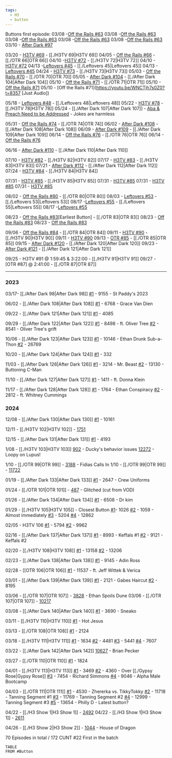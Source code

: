 ```yaml
---
tags:
  - H3
  - button
---
```

Buttons first episode:
03/08 -[Off the Rails #63](https://youtu.be/XhxNbAgQf6E?t=772)
03/08 -[Off the Rails #63](https://youtu.be/XhxNbAgQf6E?t=905)
03/08 -[Off the Rails #63](https://youtu.be/XhxNbAgQf6E?t=4649)
03/08 -[Off the Rails #63](https://youtu.be/XhxNbAgQf6E?t=4771)
03/08 -[Off the Rails #63](https://youtu.be/XhxNbAgQf6E?t=11991)
03/10 - [After Dark #97](https://youtu.be/gaxp3_rnmWU?t=2572)

03/20 - [H3TV #69](https://youtu.be/j00WFejWTqQ?t=3813) - [[./H3TV 69|H3TV 69]]
04/05 - [Off the Rails #66](https://youtu.be/Hqsy1PmeO1o?t=5029) - [[./OTR 66|OTR 66]]
04/10 -[H3TV #72](https://youtu.be/pHHVpvLqYCE?t=1538) - [[./H3TV 72|H3TV 72]]
04/10 -[H3TV #72](https://youtu.be/pHHVpvLqYCE?t=10673)
04/13 -[Leftovers #45](https://youtu.be/wBrO8-PrLEk?t=4181) - [[./Leftovers 45|Leftovers 45]]
04/13 -[Leftovers #45](https://youtu.be/wBrO8-PrLEk?t=4320)
04/24 - [H3TV #73](https://youtu.be/f0mJ0Jx4gFI?t=6766) - [[./H3TV 73|H3TV 73]]
05/03 - [Off the Rails #70](https://youtu.be/nH972Ccee0E?t=252) - [[./OTR 70|OTR 70]]
05/05 - [After Dark #104](https://youtu.be/ypoelVAlsdI?t=1915) - [[./After Dark 104|After Dark 104]]
05/10 - [Off the Rails #71](https://youtu.be/WNCTjh7s0Z0?t=3456) - [[./OTR 71|OTR 71]]
05/10 - [Off the Rails #71](https://youtu.be/WNCTjh7s0Z0?t=5463)
05/10 - [Off the Rails #71](https://youtu.be/WNCTjh7s0Z0?t=8357 [Just Audio])

05/18 - [Leftovers #48](https://youtu.be/OB5DjiRnbt8?t=5748) - [[./Leftovers 48|Leftovers 48]]
05/22 - [H3TV #78](https://youtu.be/5C0VjNTsjk8?t=9171) - [[./H3TV 78|H3TV 78]]
05/24 - [[./After Dark 107|After Dark 107]] - [Aba & Preach Need to be Addressed](https://youtu.be/DHAD1hBBGZ0?t=6976) - Jokes are harmless

05/31 - [Off the Rails #74](https://youtu.be/0ERGVU8l6Es?t=5051) - [[./OTR 74|OTR 74]]
06/02 - [After Dark #108](https://youtu.be/5tqh5bW7o7U?t=6768) - [[./After Dark 108|After Dark 108]]
06/09 - [After Dark #109](https://youtu.be/tWAE8v_tuRk?t=5619) - [[./After Dark 109|After Dark 109]]
06/14 - [Off the Rails #76]( https://youtu.be/euuma5CoFis?t=9746) - [[./OTR 76|OTR 76]]
06/14 - [Off the Rails #76]( https://youtu.be/euuma5CoFis?t=9847)

06/16 - [After Dark #110](https://youtu.be/7oD8nY2Zssk?t=8356) - [[./After Dark 110|After Dark 110]]

07/10 - [H3TV #82](https://youtu.be/eb8z8kaekfw?t=5507) - [[./H3TV 82|H3TV 82]]
07/17 - [H3TV #83](https://youtu.be/S-1-fV9jl2A?t=12749) - [[./H3TV 83|H3TV 83]]
07/21 - [After Dark #112](https://youtu.be/xTsLjVLC__U?t=3327) - [[./After Dark 112|After Dark 112]]
07/24 - [H3TV #84](https://youtu.be/aB1TOfXEFWs?t=718 ) - [[./H3TV 84|H3TV 84]]

07/31 - [H3TV #85](https://youtu.be/ETvW-4y6gMw?t=5929) - [[./H3TV 85|H3TV 85]]
07/31 - [H3TV #85](https://youtu.be/ETvW-4y6gMw?t=5975)
07/31 - [H3TV #85](https://youtu.be/ETvW-4y6gMw?t=6057)
07/31 - [H3TV #85](https://youtu.be/ETvW-4y6gMw?t=6163)

08/02 - [Off the Rails #80](https://youtu.be/MDG-CAU6sk8?t=2545) - [[./OTR 80|OTR 80]]
08/03 - [Leftovers #53](https://youtu.be/PuHpRtKf3Mw?t=8000) - [[./Leftovers 53|Leftovers 53]]
08/17 -[Leftovers #55](https://youtu.be/GLOl3lPkNao?t=708) - [[./Leftovers 55|Leftovers 55]]
08/17 -[Leftovers #55](https://youtu.be/GLOl3lPkNao?t=6563)

08/23 - [Off the Rails #83](https://youtu.be/Tzjt_KVK58w?t=1)[Earliest Button] - [[./OTR 83|OTR 83]]
08/23 - [Off the Rails #83](https://youtu.be/Tzjt_KVK58w?t=1535)
08/23 - [Off the Rails #83](https://youtu.be/Tzjt_KVK58w?t=2112)

09/06 - [Off the Rails #84](https://youtu.be/-kXDNhjOtpA?t=8137) - [[./OTR 84|OTR 84]]
09/11 - [H3TV #90](https://youtu.be/Xz4-cgBboe0?t=4263) - [[./H3TV 90|H3TV 90]]
09/11 - [H3TV #90](https://youtu.be/Xz4-cgBboe0?t=6990)
09/13 - [OTR #85](https://youtu.be/2MsD5d7Nakg?t=4280) - [[./OTR 85|OTR 85]]
09/15 - [After Dark #120](https://youtu.be/-pPIPXwK1wQ?t=13948) - [[./After Dark 120|After Dark 120]]
09/23 - [After Dark #121](https://youtu.be/591_hT-rWjc?t=4091) - [[./After Dark 121|After Dark 121]]

09/25 - H3TV #91 @ 1:59:45 & 3:22:00 - [[./H3TV 91|H3TV 91]]
09/27 - [OTR #87] @ 2:41:00 - [[./OTR 87|OTR 87]]

___
### 2023
03/17- [[./After Dark 98|After Dark 98]]
[#1](https://youtu.be/dZyrcG7auic?t=9148) - 9155 - St Paddy's 2023 

06/02 - [[./After Dark 108|After Dark 108]]
[#1](https://www.youtube.com/watch?v=5tqh5bW7o7U&t=6768s) - 6768 - Grace Van Dien

09/22 - [[./After Dark 121|After Dark 121]]
[#1](https://www.youtube.com/watch?v=591_hT-rWjc&t=4085s) - 4085

09/29 - [[./After Dark 122|After Dark 122]]
[#1](https://youtu.be/COwUauc8cY4?t=8498) - 8498 - ft. Oliver Tree
[#2](https://youtu.be/COwUauc8cY4?t=8541) - 8541 - Oliver Tree's grift

10/06 - [[./After Dark 123|After Dark 123]]
[#1](https://youtu.be/omM-bRIBEng?t=10146) - 10146 - Ethan Drunk Sub-a-Thon
[#2](https://youtu.be/omM-bRIBEng?t=26769) - 26769

10/20 - [[./After Dark 124|After Dark 124]]
[#1](https://www.youtube.com/watch?v=9tcQINAY-Ic&t=332s) - 332

11/03 - [[./After Dark 126|After Dark 126]]
[#1](https://youtu.be/3SwwKqSeF6c?t=3215) - 3214 - Mr. Beast 
[#2](https://www.youtube.com/watch?v=3SwwKqSeF6c&t=13130s) - 13130 - Buttoning C-Man

11/10 - [[./After Dark 127|After Dark 127]]
[#1](https://youtu.be/lMKbp80Uhyw?t=1411) - 1411 - ft. Donna Klein

11/17 - [[./After Dark 128|After Dark 128]]
[#1](https://www.youtube.com/watch?v=zXshaFr2szY&t=1764s) - 1764 - Ethan Conspiracy
[#2](https://www.youtube.com/watch?v=zXshaFr2szY&t=2812s) - 2812 - ft. Whitney Cummings
### 2024
12/08 - [[./After Dark 130|After Dark 130]]
[#1](https://www.youtube.com/watch?v=2WZn429v00U&t=10161s) - 10161 

12/11 - [[./H3TV 102|H3TV 102]] - [1751](https://www.youtube.com/watch?v=_uO9aEEOUa8&t=1751s)

12/15 - [[./After Dark 131|After Dark 131]]
[#1](https://youtu.be/evmZ3TGPbbk?t=4193) - 4193

1/08 - [[./H3TV 103|H3TV 103]]
[902](https://youtu.be/WuaEyOStUds?t=902) - Ducky's behavior issues
[12272](https://youtu.be/WuaEyOStUds?t=12272) - Loopy on Lupus!

1/10 - [[./OTR 99|OTR 99]] - [3188](https://youtu.be/GBj19zjrWzQ?t=3188) - Fidias Calls In
1/10 - [[./OTR 99|OTR 99]] - [11722](https://youtu.be/GBj19zjrWzQ?t=11722)

01/19 - [[./After Dark 133|After Dark 133]]
[#1](https://youtu.be/VsG_aWgJkHk?t=2647) - 2647 - Crew Uniforms

01/24 - [[./OTR 101|OTR 101]] - [487](https://youtu.be/hshRIiyFSu0?t=487) - Glitched (cut from VOD)

01/26 - [[./After Dark 134|After Dark 134]]
[#1](https://youtu.be/-kKCjzHAJtQ?t=6508) - 6508 - Dr kim

01/29 - [[./H3TV 105|H3TV 105]] - Closest Button
[#1](https://youtu.be/k1VrTaTohWA?t=1026)- 1026 
[#2](https://youtu.be/k1VrTaTohWA?t=1059) - 1059 - Almost immediately
[#3](https://youtu.be/k1VrTaTohWA?t=5204) - 5204
[#4](https://youtu.be/k1VrTaTohWA?t=12862) - 12862

02/05 - H3TV 106
[#1](https://youtu.be/euwdGWvS4Q4?t=5794) - 5794
[#2](https://youtu.be/euwdGWvS4Q4?t=9962) - 9962

02/16 - [[./After Dark 137|After Dark 137]]
[#1](https://youtu.be/gjKye-weNxw?t=8993) - 8993 - Keffals #1
[#2](https://youtu.be/gjKye-weNxw?t=9121) - 9121 - Keffals #2

02/20 - [[./H3TV 108|H3TV 108]]
[#1](https://youtu.be/B3FlUe8izyI?t=13158) - 13158
[#2](https://youtu.be/B3FlUe8izyI?t=13206) - 13206

02/23 - [[./After Dark 138|After Dark 138]]
[#1](https://youtu.be/tYxHTHIXg7s?list=RDCMUCLtREJY21xRfCuEKvdki1Kw&t=9145) - 9145 - Adin Ross

02/28 - [[OTR 106|OTR 106]]
[#1](https://youtu.be/HOwHh6xs4eE?t=11537) - 11537 - ft. Jeff Wittek & Verica

03/01 - [[./After Dark 139|After Dark 139]]
[#1](https://youtu.be/5XrPXgcKwVc?t=2121) - 2121 - Gabes Haircut
[#2](https://www.youtube.com/watch?v=5XrPXgcKwVc&t=8195s) - 8195

03/06 - [[./OTR 107|OTR 107]] - [3828](https://youtu.be/7H2vgnSz0tg?t=3828) - Ethan Spoils Dune 
03/06 - [[./OTR 107|OTR 107]] - [10217](https://youtu.be/7H2vgnSz0tg?t=10217)

03/08 - [[./After Dark 140|After Dark 140]]
[#1](https://youtu.be/TjYCBzI_Cwk?t=3690) - 3690 - Sneako

03/11 - [[./H3TV 110|H3TV 110]]
[#1](https://youtu.be/X4WWPKqleZs?t=6933) - Hot Jesus

03/13 - [[./OTR 108|OTR 108]]
[#1](https://youtu.be/lPl1XTHQsHA?t=2124) - 2124

03/18 - [[./H3TV 111|H3TV 111]]
[#1](https://youtu.be/qIcAvk1z4iM?t=1634) - 1634 
[#2](https://youtu.be/qIcAvk1z4iM?t=4481) - 4481 
[#3](https://youtu.be/qIcAvk1z4iM?t=5441) - 5441
[#4](https://youtu.be/qIcAvk1z4iM?t=7607) - 7607

03/22 - [[./After Dark 142|After Dark 142]]
[10627](https://youtu.be/zfYk1bimFMM?t=10627) - Brian Pecker

03/27 - [[./OTR 110|OTR 110]]
[#1](https://www.youtube.com/watch?v=Oi-YzJ_3x8E&t=1824s) - 1824

04/01 - [[./H3TV 113|H3TV 113]]
[#1](https://youtu.be/zkoKnz5zE3o?t=3469) - 3469
[#2](https://youtu.be/zkoKnz5zE3o?t=4360) - 4360 - Over [[./Gypsy Rose|Gypsy Rose]]
[#3](https://youtu.be/zkoKnz5zE3o?t=7454) - 7454 - Richard Simmons
[#4](https://youtu.be/zkoKnz5zE3o?t=9046) - 9046 - Alpha Male Bootcamp

04/03 - [[./OTR 111|OTR 111]]
[#1](https://youtu.be/xIl2dEZnvYQ?t=9624) - 4530 - Zhererka vs. TikkyTokky
[#2](https://youtu.be/xIl2dEZnvYQ?t=11718) - 11718 - Tanning Segment #1
[#3](https://youtu.be/xIl2dEZnvYQ?t=11769) - 11769 - Tanning Segment #2
[#4](https://youtu.be/xIl2dEZnvYQ?t=12999) - 12999 - Tanning Segment #3
[#5](https://youtu.be/xIl2dEZnvYQ?t=13654) - 13654 - Philly D - Latest button?

04/22 - [[./H3 Show 1|H3 Show 1]] - [2492](https://youtu.be/0lt0tTr-lj4?t=2492)
04/22 - [[./H3 Show 1|H3 Show 1]] - [2611](https://youtu.be/0lt0tTr-lj4?t=2611)

04/26 - [[./H3 Show 2|H3 Show 2]] - [1044](https://youtu.be/x2cyP6KJ0Uc?t=1044) - House of Dragon

70 Episodes in total / 172
CUNT #22 First in the batch

``` dataview
TABLE
FROM #Button
```